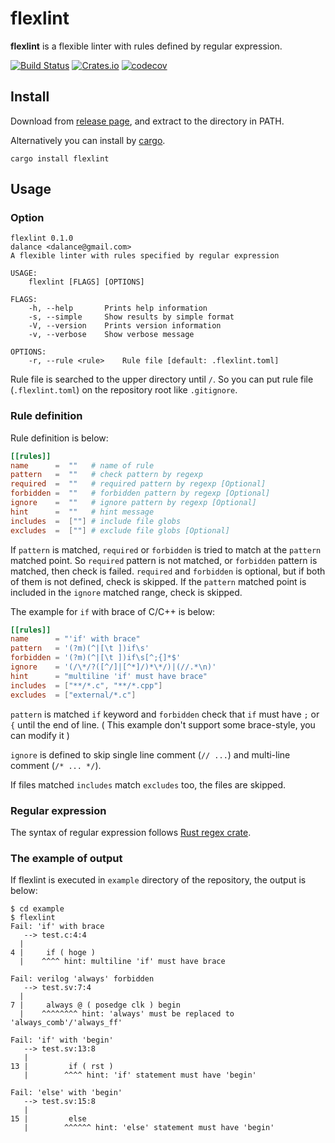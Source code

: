 # flexlint

**flexlint** is a flexible linter with rules defined by regular expression.

[![Build Status](https://travis-ci.org/dalance/flexlint.svg?branch=master)](https://travis-ci.org/dalance/flexlint)
[![Crates.io](https://img.shields.io/crates/v/flexlint.svg)](https://crates.io/crates/flexlint)
[![codecov](https://codecov.io/gh/dalance/flexlint/branch/master/graph/badge.svg)](https://codecov.io/gh/dalance/flexlint)

## Install
Download from [release page](https://github.com/dalance/flexlint/releases/latest), and extract to the directory in PATH.

Alternatively you can install by [cargo](https://crates.io).

```
cargo install flexlint
```

## Usage

### Option

```
flexlint 0.1.0
dalance <dalance@gmail.com>
A flexible linter with rules specified by regular expression

USAGE:
    flexlint [FLAGS] [OPTIONS]

FLAGS:
    -h, --help       Prints help information
    -s, --simple     Show results by simple format
    -V, --version    Prints version information
    -v, --verbose    Show verbose message

OPTIONS:
    -r, --rule <rule>    Rule file [default: .flexlint.toml]
```

Rule file is searched to the upper directory until `/`.
So you can put rule file (`.flexlint.toml`) on the repository root like `.gitignore`.

### Rule definition

Rule definition is below:

```toml
[[rules]]
name      =  ""   # name of rule
pattern   =  ""   # check pattern by regexp
required  =  ""   # required pattern by regexp [Optional]
forbidden =  ""   # forbidden pattern by regexp [Optional]
ignore    =  ""   # ignore pattern by regexp [Optional]
hint      =  ""   # hint message
includes  =  [""] # include file globs
excludes  =  [""] # exclude file globs [Optional]
```

If `pattern` is matched, `required` or `forbidden` is tried to match at the `pattern` matched point.
So `required` pattern is not matched, or `forbidden` pattern is matched, then check is failed.
`required` and `forbidden` is optional, but if both of them is not defined, check is skipped.
If the `pattern` matched point is included in the `ignore` matched range, check is skipped.

The example for `if` with brace of C/C++ is below:

```toml
[[rules]]
name      = "'if' with brace"
pattern   = '(?m)(^|[\t ])if\s'
forbidden = '(?m)(^|[\t ])if\s[^;{]*$'
ignore    = '(/\*/?([^/]|[^*]/)*\*/)|(//.*\n)'
hint      = "multiline 'if' must have brace"
includes  = ["**/*.c", "**/*.cpp"]
excludes  = ["external/*.c"]
```

`pattern` is matched `if` keyword and `forbidden` check that `if` must have `;` or `{` until the end of line.
( This example don't support some brace-style, you can modify it )

`ignore` is defined to skip single line comment (`// ...`) and multi-line comment (`/* ... */`).

If files matched `includes` match `excludes` too, the files are skipped.

### Regular expression

The syntax of regular expression follows [Rust regex crate](https://docs.rs/regex/latest/regex/#syntax).

### The example of output

If flexlint is executed in `example` directory of the repository, the output is below:

```console
$ cd example
$ flexlint
Fail: 'if' with brace
   --> test.c:4:4
  |
4 |     if ( hoge )
  |    ^^^^ hint: multiline 'if' must have brace

Fail: verilog 'always' forbidden
   --> test.sv:7:4
  |
7 |     always @ ( posedge clk ) begin
  |    ^^^^^^^^ hint: 'always' must be replaced to 'always_comb'/'always_ff'

Fail: 'if' with 'begin'
   --> test.sv:13:8
   |
13 |         if ( rst )
   |        ^^^^ hint: 'if' statement must have 'begin'

Fail: 'else' with 'begin'
   --> test.sv:15:8
   |
15 |         else
   |        ^^^^^^ hint: 'else' statement must have 'begin'

```
